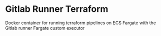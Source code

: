 # Gitlab Runner Terraform

Docker container for running terraform pipelines on ECS Fargate with the Gitlab runner Fargate custom executor